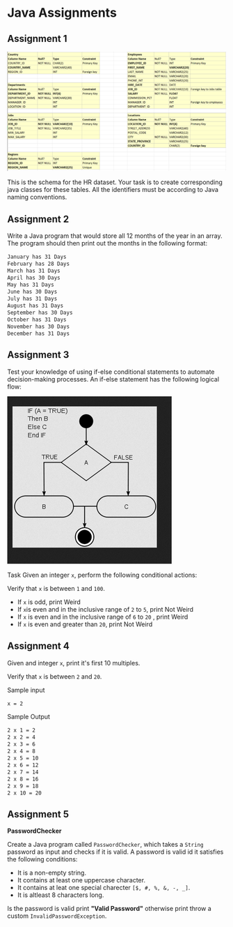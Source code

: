 # Java Assignments

## Assignment 1

![HR Schema](../images/HR.png)


This is the schema for the HR dataset. Your task is to create corresponding java classes for these tables. All the identifiers must be according to Java naming conventions.

## Assignment 2

Write a Java program that would store all 12 months of the year in an array. The program should then print out the months in the following format:
```
January has 31 Days
February has 28 Days
March has 31 Days
April has 30 Days
May has 31 Days
June has 30 Days
July has 31 Days
August has 31 Days
September has 30 Days
October has 31 Days
November has 30 Days
December has 31 Days
```

## Assignment 3

Test your knowledge of using if-else conditional statements to automate decision-making processes. An if-else statement has the following logical flow:

![If-Else](../images/ifelse1.png)

Task
Given an integer `x`, perform the following conditional actions:

Verify that `x` is between `1` and `100`.

- If `x` is odd, print Weird
- If `x`is even and in the inclusive range of `2` to `5`, print Not Weird
- If `x` is even and in the inclusive range of `6` to `20` , print Weird
- If `x` is even and greater than `20`, print Not Weird

## Assignment 4

Given and integer `x`, print it's first 10 multiples.

Verify that `x` is between `2` and `20`.

Sample input

```
x = 2
```

Sample Output
```
2 x 1 = 2
2 x 2 = 4
2 x 3 = 6
2 x 4 = 8
2 x 5 = 10
2 x 6 = 12
2 x 7 = 14
2 x 8 = 16
2 x 9 = 18
2 x 10 = 20
```

## Assignment 5

**PasswordChecker**

Create a Java program called `PasswordChecker`, which takes a `String` password as input and checks if it is valid. A password is valid id it satisfies the following conditions:

- It is a non-empty string.
- It contains at least one uppercase character.
- It contains at leat one special charecter `[$, #, %, &, -, _]`.
- It is altleast 8 characters long.

Is the password is valid print **"Valid Password"** otherwise print throw a custom `InvalidPasswordException`.